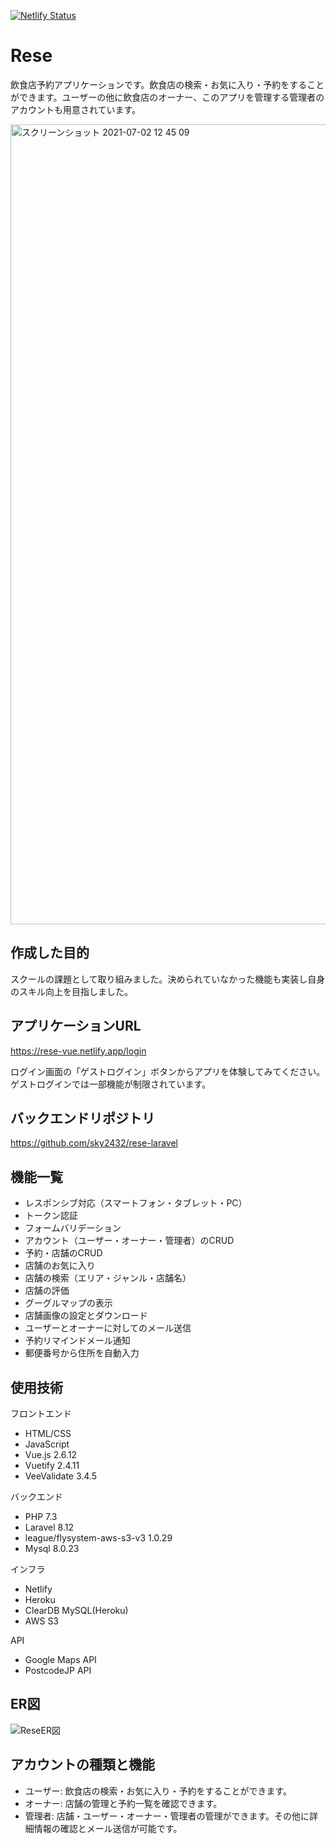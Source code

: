 [![Netlify Status](https://api.netlify.com/api/v1/badges/f44e3ce3-044b-41f0-b1da-ab7152caaf02/deploy-status)](https://app.netlify.com/sites/rese-vue/deploys)

# Rese

飲食店予約アプリケーションです。飲食店の検索・お気に入り・予約をすることができます。ユーザーの他に飲食店のオーナー、このアプリを管理する管理者のアカウントも用意されています。

<img width="1280" alt="スクリーンショット 2021-07-02 12 45 09" src="https://user-images.githubusercontent.com/55875685/124218214-c6802000-db34-11eb-8bab-6ec2d895d35f.png">

## 作成した目的
スクールの課題として取り組みました。決められていなかった機能も実装し自身のスキル向上を目指しました。

## アプリケーションURL
https://rese-vue.netlify.app/login

ログイン画面の「ゲストログイン」ボタンからアプリを体験してみてください。ゲストログインでは一部機能が制限されています。

## バックエンドリポジトリ
https://github.com/sky2432/rese-laravel

## 機能一覧
- レスポンシブ対応（スマートフォン・タブレット・PC）
- トークン認証
- フォームバリデーション
- アカウント（ユーザー・オーナー・管理者）のCRUD
- 予約・店舗のCRUD
- 店舗のお気に入り
- 店舗の検索（エリア・ジャンル・店舗名）
- 店舗の評価
- グーグルマップの表示
- 店舗画像の設定とダウンロード
- ユーザーとオーナーに対してのメール送信
- 予約リマインドメール通知
- 郵便番号から住所を自動入力

## 使用技術
フロントエンド
- HTML/CSS
- JavaScript
- Vue.js 2.6.12
- Vuetify 2.4.11
- VeeValidate 3.4.5

バックエンド
- PHP 7.3
- Laravel 8.12
- league/flysystem-aws-s3-v3 1.0.29
- Mysql 8.0.23

インフラ
- Netlify
- Heroku
- ClearDB MySQL(Heroku)
- AWS S3

API
- Google Maps API
- PostcodeJP API

## ER図
![ReseER図](https://user-images.githubusercontent.com/55875685/124217053-7dc76780-db32-11eb-893c-7a322858aff9.png)

## アカウントの種類と機能
- ユーザー: 飲食店の検索・お気に入り・予約をすることができます。
- オーナー: 店舗の管理と予約一覧を確認できます。
- 管理者: 店舗・ユーザー・オーナー・管理者の管理ができます。その他に詳細情報の確認とメール送信が可能です。







